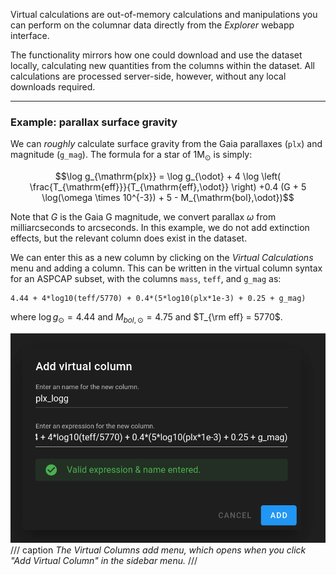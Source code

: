 Virtual calculations are out-of-memory calculations and manipulations you can perform on the columnar data directly from the _Explorer_ webapp interface.

The functionality mirrors how one could download and use the dataset locally, calculating new quantities from the columns within the dataset. All calculations are processed server-side, however, without any local downloads required.

---

### Example: parallax surface gravity
We can _roughly_ calculate surface gravity from the Gaia parallaxes (`plx`) and magnitude (`g_mag`). The formula for a star of $1\mathrm{M_\odot}$ is simply:

$$\log g_{\mathrm{plx}} = \log g_{\odot} + 4 \log \left( \frac{T_{\mathrm{eff}}}{T_{\mathrm{eff},\odot}} \right) +0.4 (G + 5 \log(\omega \times 10^{-3}) + 5 - M_{\mathrm{bol},\odot})$$

Note that $G$ is the Gaia G magnitude, we convert parallax $\omega$ from milliarcseconds to arcseconds. In this example, we do not add extinction effects, but the relevant column does exist in the dataset.

We can enter this as a new column by clicking on the _Virtual Calculations_ menu and adding a column. This can be written in the virtual column syntax for an ASPCAP subset, with the columns `mass`, `teff`, and `g_mag` as:

    4.44 + 4*log10(teff/5770) + 0.4*(5*log10(plx*1e-3) + 0.25 + g_mag)

where $\log g_{\odot} = 4.44$ and $M_{bol,\odot} = 4.75$ and $T_{\rm eff} = 5770$.

![vc_add](../assets/vc_add.png)
/// caption
*The Virtual Columns add menu, which opens when you click "Add Virtual Column" in the sidebar menu.*
///
